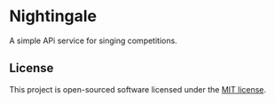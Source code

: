 # Nightingale

A simple APi service for singing competitions.

## License

This project is open-sourced software licensed under the [MIT license](https://opensource.org/licenses/MIT).
